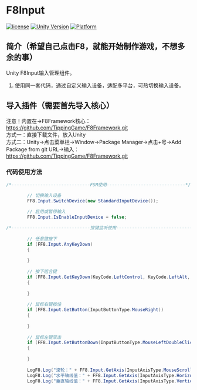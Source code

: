 # F8Input

[![license](http://img.shields.io/badge/license-MIT-green.svg)](https://opensource.org/licenses/MIT) 
[![Unity Version](https://img.shields.io/badge/unity-2021.3.15f1-blue)](https://unity.com) 
[![Platform](https://img.shields.io/badge/platform-Win%20%7C%20Android%20%7C%20iOS%20%7C%20Mac%20%7C%20Linux-orange)]() 

## 简介（希望自己点击F8，就能开始制作游戏，不想多余的事）
Unity F8Input输入管理组件。
1. 使用同一套代码，通过自定义输入设备，适配多平台，可热切换输入设备。

## 导入插件（需要首先导入核心）
注意！内置在->F8Framework核心：https://github.com/TippingGame/F8Framework.git  
方式一：直接下载文件，放入Unity  
方式二：Unity->点击菜单栏->Window->Package Manager->点击+号->Add Package from git URL->输入：https://github.com/TippingGame/F8Framework.git  

### 代码使用方法
```C#
/*------------------------------FSM使用------------------------------*/

        // 切换输入设备
        FF8.Input.SwitchDevice(new StandardInputDevice());
        
        // 启用或暂停输入
        FF8.Input.IsEnableInputDevice = false;

/*------------------------------按键监听使用------------------------------*/
        
        // 任意键按下
        if (FF8.Input.AnyKeyDown)
        {
            
        }
        
        // 按下组合键
        if (FF8.Input.GetKeyDown(KeyCode.LeftControl, KeyCode.LeftAlt, KeyCode.M))
        {
            
        }
        
        // 鼠标右键按住
        if (FF8.Input.GetButton(InputButtonType.MouseRight))
        {
            
        }
        
        // 鼠标左键双击
        if (FF8.Input.GetButtonDown(InputButtonType.MouseLeftDoubleClick))
        {
            
        }
        
        LogF8.Log("滚轮：" + FF8.Input.GetAxis(InputAxisType.MouseScrollWheel));
        LogF8.Log("水平轴线值：" + FF8.Input.GetAxis(InputAxisType.Horizontal));
        LogF8.Log("垂直轴线值：" + FF8.Input.GetAxis(InputAxisType.Vertical));
```


